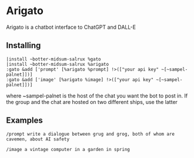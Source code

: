 # Arigato

Arigato is a chatbot interface to ChatGPT and DALL-E

## Installing

```
|install ~botter-midsum-salrux %gato
|install ~botter-midsum-salrux %arigato
:gato &add ['prompt' [%arigato %prompt] !>(["your api key" ~[~sampel-palnet]])]
:gato &add ['image' [%arigato %image] !>(["your api key" ~[~sampel-palnet]])]
```

where ~sampel-palnet is the host of the chat you want the bot to post in. If the group and the chat are hosted on two different ships, use the latter

## Examples

`/prompt write a dialogue between grug and grog, both of whom are cavemen, about AI safety`

`/image a vintage computer in a garden in spring`
